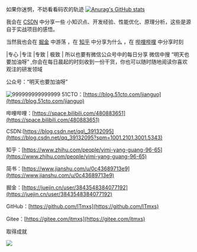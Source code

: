 如果你迷惘，不妨看看码农的轨迹
[![Anurag's GitHub stats](https://github-readme-stats.vercel.app/api?username=ITmxs&show_icons=true&theme=radical)](https://github.com/ITmxs/github-readme-stats)


我会在 [CSDN](https://blog.csdn.net/qq_39132095?spm=1001.2101.3001.5343)  中分享一些 小知识点、开发经验、性能优化、原理分析，这些是源自于实战项目的感悟。

当然我也会在 [掘金](https://juejin.cn/user/3843548384077192) 中游荡 ，在 [知乎](https://www.zhihu.com/people/yimi-yang-guang-96-65) 中分享为什么 ，在 [哔哩哔哩](https://space.bilibili.com/480883651)  中分享时刻

 |专心   |专注 |专致 | 极致 | 所以也要有微信公众号中的每日分享 微信中搜  “明天也要加油呀” ,你会在每日晨起的时刻收到一份干货，你也可以随时随地阅读你喜欢观注的研发领域

公众号：“明天也要加油呀”

![999999999999999](https://luckly007.oss-cn-beijing.aliyuncs.com/img/999999999999999.png)
51CTO：[https://blog.51cto.com/jianguo](https://blog.51cto.com/jianguo)

哔哩哔哩：[https://space.bilibili.com/480883651](https://space.bilibili.com/480883651)

CSDN:[https://blog.csdn.net/qq\_39132095](https://blog.csdn.net/qq_39132095?spm=1001.2101.3001.5343)

知乎：[https://www.zhihu.com/people/yimi-yang-guang-96-65](https://www.zhihu.com/people/yimi-yang-guang-96-65)

简书：[https://www.jianshu.com/u/0c43689713e9](https://www.jianshu.com/u/0c43689713e9)

掘金：[https://juejin.cn/user/3843548384077192](https://juejin.cn/user/3843548384077192)

GitHub：[https://github.com/ITmxs](https://github.com/ITmxs)

Gitee：[https://gitee.com/itmxs](https://gitee.com/itmxs)

取得成就

![](https://luckly007.oss-cn-beijing.aliyuncs.com/img/csdn5.png)

